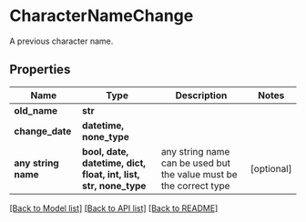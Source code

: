 # CharacterNameChange

A previous character name.

## Properties
Name | Type | Description | Notes
------------ | ------------- | ------------- | -------------
**old_name** | **str** |  | 
**change_date** | **datetime, none_type** |  | 
**any string name** | **bool, date, datetime, dict, float, int, list, str, none_type** | any string name can be used but the value must be the correct type | [optional]

[[Back to Model list]](../README.md#documentation-for-models) [[Back to API list]](../README.md#documentation-for-api-endpoints) [[Back to README]](../README.md)


